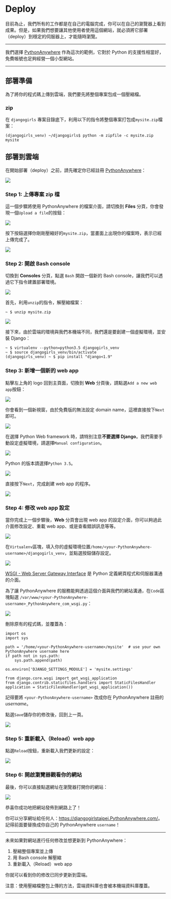 # Deploy

目前為止，我們所有的工作都是在自己的電腦完成，你可以在自己的瀏覽器上看到成果。但是，如果我們想要讓其他使用者使用這個網站，就必須將它部署（deploy）到穩定的伺服器上，才能隨時瀏覽。

---

我們選擇 [PythonAnywhere](https://www.PythonAnywhere.com/) 作為這次的範例，它對於 Python 的支援性相當好，免費帳號也足夠經營一個小型網站。

---

## 部署準備

為了將你的程式碼上傳到雲端，我們要先將整個專案包成一個壓縮檔。

### zip

在 `djangogirls` 專案目錄底下，利用以下的指令將整個專案打包成`mysite.zip`檔案：

```
(djangogirls_venv) ~/djangogirls$ python -m zipfile -c mysite.zip mysite
```


## 部署到雲端

在開始部署（deploy）之前，請先確定你已經註冊 [PythonAnywhere](https://www.PythonAnywhere.com/)：

![](./../images/PythonAnywhere-signup.png)

### Step 1: 上傳專案 zip 檔


這一個步驟將使用 PythonAnywhere 的檔案介面，請切換到 **Files** 分頁，你會發現一個`Upload a file`的按鈕：

![](./../images/PythonAnywhere-upload.png)

按下按鈕選擇你剛剛壓縮好的`mysite.zip`，當畫面上出現你的檔案時，表示已經上傳完成了。

![](./../images/PythonAnywhere-upload-done.png)

### Step 2: 開啟 Bash console

切換到 **Consoles** 分頁，點選 `Bash` 開啟一個新的 Bash console，讓我們可以透過它下指令建置部署環境。

![](./../images/PythonAnywhere-consoles.png)

首先，利用`unzip`的指令，解壓縮檔案：

```
~ $ unzip mysite.zip
```

![](./../images/PythonAnywhere-bash.png)

接下來，由於雲端的環境與我們本機端不同，我們還是要創建一個虛擬環境，並安裝 Django：

```
~ $ virtualenv --python=python3.5 djangogirls_venv
~ $ source djangogirls_venv/bin/activate
(djangogirls_venv) ~ $ pip install "django<1.9"

```


### Step 3: 新增一個新的 web app

點擊左上角的 logo 回到主頁面，切換到 **Web** 分頁後，請點選`Add a new web app`按鈕：

![](./../images/PythonAnywhere-web.png)

你會看到一個新視窗，由於免費版的無法設定 domain name，這裡直接按下`Next`即可。

![](./../images/PythonAnywhere-new-web-1.png)

在選擇 Python Web framework 時，請特別注意**不要選擇 Django**。我們需要手動設定虛擬環境，請選擇`Manual configuration`。

![](./../images/PythonAnywhere-new-web-2.png)

Python 的版本請選擇`Python 3.5`。

![](./../images/PythonAnywhere-new-web-3.png)

直接按下`Next`，完成創建 web app 的程序。

![](./../images/PythonAnywhere-new-web-4.png)

### Step 4: 修改 web app 設定

當你完成上一個步驟後，**Web** 分頁會出現 web app 的設定介面，你可以夠過此介面修改設定、重載 web app、或是查看錯誤訊息等等。

![](./../images/PythonAnywhere-web-config.png)

在`Virtualenv`區塊，填入你的虛擬環境位置`/home/<your-PythonAnywhere-username>/djangogirls_venv`，並點選按鈕儲存設定。

![](./../images/PythonAnywhere-venv.png)

[WSGI - Web Server Gateway Interface](http://webpython.codepoint.net/wsgi_tutorial) 是 Python 定義網頁程式和伺服器溝通的介面。

為了讓 PythonAnywhere 的服務能夠透過這個介面與我們的網站溝通，在`Code`區塊點選 `/var/www/<your-PythonAnywhere-username>_PythonAnywhere_com_wsgi.py`：

![](./../images/PythonAnywhere-wsgi.png)

刪除原有的程式碼，並覆蓋為：

```
import os
import sys

path = '/home/<your-PythonAnywhere-username>/mysite'  # use your own PythonAnywhere username here
if path not in sys.path:
    sys.path.append(path)

os.environ['DJANGO_SETTINGS_MODULE'] = 'mysite.settings'

from django.core.wsgi import get_wsgi_application
from django.contrib.staticfiles.handlers import StaticFilesHandler
application = StaticFilesHandler(get_wsgi_application())
```

記得要將 `<your-PythonAnywhere-username>` 改成你在 PythonAnywhere 註冊的 *username*。

點選`Save`儲存你的修改後，回到上一頁。

![](./../images/PythonAnywhere-wsgi-save.png)

### Step 5: 重新載入（Reload）web app

點選`Reload`按鈕，重新載入我們更新的設定：

![](./../images/PythonAnywhere-reload.png)

### Step 6: 開啟瀏覽器觀看你的網站

最後，你可以直接點選網址在瀏覽器打開你的網站：

![](./../images/PythonAnywhere-url.png)

恭喜你成功地把網站發佈到網路上了！



你可以分享網址給任何人：<https://djangogirlstaipei.PythonAnywhere.com/>。記得前面要替換成你自己的 PythonAnywhere `username`！

---

未來如果對網站進行任何修改並想更新到 PythonAnywhere：

1. 壓縮整個專案並上傳
2. 用 Bash console 解壓縮
3. 重新載入（Reload）web app

你就可以看到你的修改已同步更新到雲端。

注意：使用壓縮檔整包上傳的方法，雲端資料庫也會被本機端資料庫覆蓋。

---
